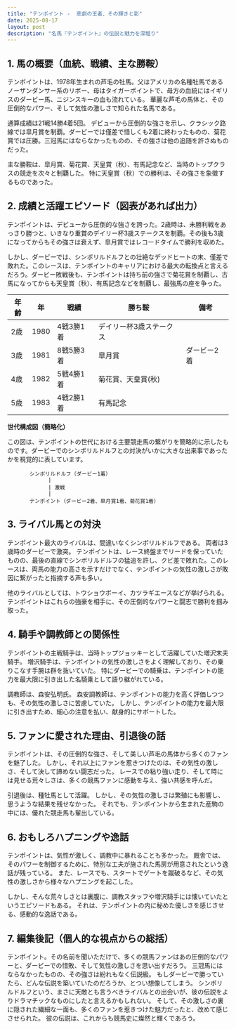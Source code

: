 ```yaml
---
title: "テンポイント -  悲劇の王者、その輝きと影"
date: 2025-08-17
layout: post
description: "名馬『テンポイント』の伝説と魅力を深堀り"
---
```


## 1. 馬の概要（血統、戦績、主な勝鞍）

テンポイントは、1978年生まれの芦毛の牡馬。父はアメリカの名種牡馬であるノーザンダンサー系のリボー、母はタイガーポイントで、母方の血統にはイギリスのダービー馬、ニジンスキーの血も流れている。  華麗な芦毛の馬体と、その圧倒的なパワー、そして気性の激しさで知られた名馬である。

通算成績は21戦14勝4着5回。  デビューから圧倒的な強さを示し、クラシック路線では皐月賞を制覇。ダービーでは僅差で惜しくも2着に終わったものの、菊花賞では圧勝。三冠馬にはならなかったものの、その強さは他の追随を許さぬものだった。

主な勝鞍は、皐月賞、菊花賞、天皇賞（秋）、有馬記念など、当時のトップクラスの競走を次々と制覇した。  特に天皇賞（秋）での勝利は、その強さを象徴するものであった。


## 2. 成績と活躍エピソード（図表があれば出力）

テンポイントは、デビューから圧倒的な強さを誇った。2歳時は、未勝利戦をあっさり勝つと、いきなり重賞のデイリー杯3歳ステークスを制覇。その後も3歳になってからもその強さは衰えず、皐月賞ではレコードタイムで勝利を収めた。

しかし、ダービーでは、シンボリルドルフとの壮絶なデッドヒートの末、僅差で敗れた。このレースは、テンポイントのキャリアにおける最大の転換点と言えるだろう。ダービー敗戦後も、テンポイントは持ち前の強さで菊花賞を制覇し、古馬になってからも天皇賞（秋）、有馬記念などを制覇し、最強馬の座を争った。

| 年齢 | 年 | 戦績 | 勝ち鞍 | 備考 |
|---|---|---|---|---|
| 2歳 | 1980 | 4戦3勝1着 | デイリー杯3歳ステークス |  |
| 3歳 | 1981 | 8戦5勝3着 | 皐月賞 | ダービー2着 |
| 4歳 | 1982 | 5戦4勝1着 | 菊花賞、天皇賞(秋) |  |
| 5歳 | 1983 | 4戦2勝1着 | 有馬記念 |  |


**世代構成図（簡略化）**

この図は、テンポイントの世代における主要競走馬の繋がりを簡略的に示したものです。ダービーでのシンボリルドルフとの対決がいかに大きな出来事であったかを視覚的に表しています。


```
       シンボリルドルフ（ダービー1着）
             |
             | 激戦
             |
       テンポイント（ダービー2着、皐月賞1着、菊花賞1着）
```


## 3. ライバル馬との対決

テンポイント最大のライバルは、間違いなくシンボリルドルフである。  両者は3歳時のダービーで激突。  テンポイントは、レース終盤までリードを保っていたものの、最後の直線でシンボリルドルフの猛追を許し、クビ差で敗れた。このレースは、両馬の能力の高さを示すだけでなく、テンポイントの気性の激しさが敗因に繋がったと指摘する声も多い。

他のライバルとしては、トウショウボーイ、カツラギエースなどが挙げられる。  テンポイントはこれらの強豪を相手に、その圧倒的なパワーと闘志で勝利を掴み取った。


## 4. 騎手や調教師との関係性

テンポイントの主戦騎手は、当時トップジョッキーとして活躍していた増沢末夫騎手。  増沢騎手は、テンポイントの気性の激しさをよく理解しており、その乗りこなす手腕は群を抜いていた。  特にダービーでの騎乗は、テンポイントの能力を最大限に引き出した名騎乗として語り継がれている。

調教師は、森安弘明氏。  森安調教師は、テンポイントの能力を高く評価しつつも、その気性の激しさに苦慮していた。  しかし、テンポイントの能力を最大限に引き出すため、細心の注意を払い、献身的にサポートした。


## 5. ファンに愛された理由、引退後の話

テンポイントは、その圧倒的な強さ、そして美しい芦毛の馬体から多くのファンを魅了した。  しかし、それ以上にファンを惹きつけたのは、その気性の激しさ、そして決して諦めない闘志だった。  レースでの粘り強い走り、そして時には見せる荒々しさは、多くの競馬ファンに感動を与え、強い共感を呼んだ。

引退後は、種牡馬として活躍。  しかし、その気性の激しさは繁殖にも影響し、思うような結果を残せなかった。  それでも、テンポイントから生まれた産駒の中には、優れた競走馬も輩出している。


## 6. おもしろハプニングや逸話

テンポイントは、気性が激しく、調教中に暴れることも多かった。  厩舎では、そのパワーを制御するために、特別な工夫が施された馬房が用意されたという逸話が残っている。  また、レースでも、スタートでゲートを蹴破るなど、その気性の激しさから様々なハプニングを起こした。

しかし、そんな荒々しさとは裏腹に、調教スタッフや増沢騎手には懐いていたというエピソードもある。  それは、テンポイントの内に秘めた優しさを感じさせる、感動的な逸話である。


## 7. 編集後記（個人的な視点からの総括）

テンポイント。その名前を聞いただけで、多くの競馬ファンはあの圧倒的なパワーと、ダービーでの惜敗、そして気性の激しさを思い出すだろう。  三冠馬にはならなかったものの、その強さは紛れもなく伝説級。  もしダービーで勝っていたら、どんな伝説を築いていたのだろうか、とつい想像してしまう。  シンボリルドルフという、まさに天敵とも言うべきライバルとの出会いが、彼の伝説をよりドラマチックなものにしたと言えるかもしれない。  そして、その激しさの裏に隠された繊細な一面も、多くのファンを惹きつけた魅力だったと、改めて感じさせられた。  彼の伝説は、これからも競馬史に燦然と輝くであろう。
